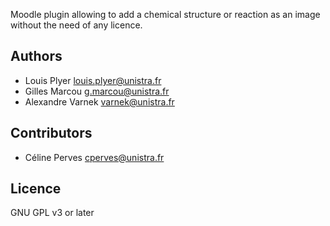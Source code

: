 Moodle plugin allowing to add a chemical structure or reaction as an image without the need of any licence.

## Authors

- Louis Plyer louis.plyer@unistra.fr
- Gilles Marcou g.marcou@unistra.fr 
- Alexandre Varnek varnek@unistra.fr

## Contributors

- Céline Perves cperves@unistra.fr 

## Licence

GNU GPL v3 or later 
